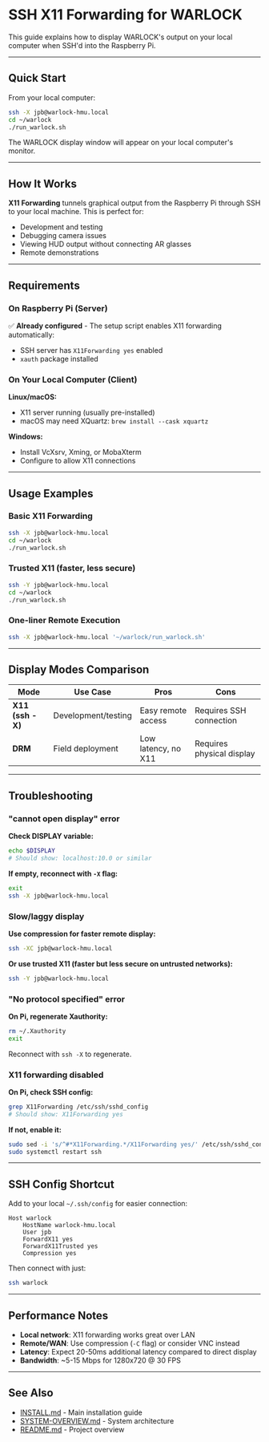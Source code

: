 # SSH X11 Forwarding for WARLOCK

This guide explains how to display WARLOCK's output on your local computer when SSH'd into the Raspberry Pi.

---

## Quick Start

From your local computer:

```bash
ssh -X jpb@warlock-hmu.local
cd ~/warlock
./run_warlock.sh
```

The WARLOCK display window will appear on your local computer's monitor.

---

## How It Works

**X11 Forwarding** tunnels graphical output from the Raspberry Pi through SSH to your local machine. This is perfect for:
- Development and testing
- Debugging camera issues
- Viewing HUD output without connecting AR glasses
- Remote demonstrations

---

## Requirements

### On Raspberry Pi (Server)

✅ **Already configured** - The setup script enables X11 forwarding automatically:
- SSH server has `X11Forwarding yes` enabled
- `xauth` package installed

### On Your Local Computer (Client)

**Linux/macOS:**
- X11 server running (usually pre-installed)
- macOS may need XQuartz: `brew install --cask xquartz`

**Windows:**
- Install VcXsrv, Xming, or MobaXterm
- Configure to allow X11 connections

---

## Usage Examples

### Basic X11 Forwarding
```bash
ssh -X jpb@warlock-hmu.local
cd ~/warlock
./run_warlock.sh
```

### Trusted X11 (faster, less secure)
```bash
ssh -Y jpb@warlock-hmu.local
cd ~/warlock
./run_warlock.sh
```

### One-liner Remote Execution
```bash
ssh -X jpb@warlock-hmu.local '~/warlock/run_warlock.sh'
```

---

## Display Modes Comparison

| Mode | Use Case | Pros | Cons |
|------|----------|------|------|
| **X11 (ssh -X)** | Development/testing | Easy remote access | Requires SSH connection |
| **DRM** | Field deployment | Low latency, no X11 | Requires physical display |

---

## Troubleshooting

### "cannot open display" error

**Check DISPLAY variable:**
```bash
echo $DISPLAY
# Should show: localhost:10.0 or similar
```

**If empty, reconnect with `-X` flag:**
```bash
exit
ssh -X jpb@warlock-hmu.local
```

### Slow/laggy display

**Use compression for faster remote display:**
```bash
ssh -XC jpb@warlock-hmu.local
```

**Or use trusted X11 (faster but less secure on untrusted networks):**
```bash
ssh -Y jpb@warlock-hmu.local
```

### "No protocol specified" error

**On Pi, regenerate Xauthority:**
```bash
rm ~/.Xauthority
exit
```

Reconnect with `ssh -X` to regenerate.

### X11 forwarding disabled

**On Pi, check SSH config:**
```bash
grep X11Forwarding /etc/ssh/sshd_config
# Should show: X11Forwarding yes
```

**If not, enable it:**
```bash
sudo sed -i 's/^#*X11Forwarding.*/X11Forwarding yes/' /etc/ssh/sshd_config
sudo systemctl restart ssh
```

---

## SSH Config Shortcut

Add to your local `~/.ssh/config` for easier connection:

```
Host warlock
    HostName warlock-hmu.local
    User jpb
    ForwardX11 yes
    ForwardX11Trusted yes
    Compression yes
```

Then connect with just:
```bash
ssh warlock
```

---

## Performance Notes

- **Local network**: X11 forwarding works great over LAN
- **Remote/WAN**: Use compression (`-C` flag) or consider VNC instead
- **Latency**: Expect 20-50ms additional latency compared to direct display
- **Bandwidth**: ~5-15 Mbps for 1280x720 @ 30 FPS

---

## See Also

- [INSTALL.md](INSTALL.md) - Main installation guide
- [SYSTEM-OVERVIEW.md](SYSTEM-OVERVIEW.md) - System architecture
- [README.md](../README.md) - Project overview
